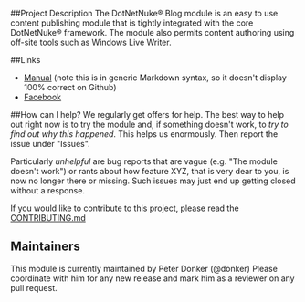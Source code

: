 ##Project Description
The DotNetNuke® Blog module is an easy to use content publishing module that is tightly integrated with the core DotNetNuke® framework. The module also permits content authoring using off-site tools such as Windows Live Writer.

##Links
- [Manual](_Documentation/Manual.md) (note this is in generic Markdown syntax, so it doesn't display 100% correct on Github)
- [Facebook](http://www.facebook.com/DNNBlog)

##How can I help?
We regularly get offers for help. The best way to help out right now is to try the module and, if something doesn't work, to *try to find out why this happened*. This helps us enormously. Then report the issue under "Issues".

Particularly _unhelpful_ are bug reports that are vague (e.g. "The module doesn't work") or rants about how feature XYZ, that is very dear to you, is now no longer there or missing. Such issues may just end up getting closed without a response.

If you would like to contribute to this project, please read the [CONTRIBUTING.md](https://github.com/DNNCommunity/DNN.Blog/blob/development/.github/CONTRIBUTING.md)

## Maintainers
This module is currently maintained by Peter Donker (@donker)
Please coordinate with him for any new release and mark him as a reviewer on any pull request.
